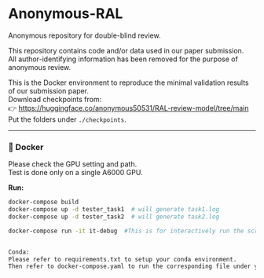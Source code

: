  # Anonymous-RAL

Anonymous repository for double-blind review.  

This repository contains code and/or data used in our paper submission.  
All author-identifying information has been removed for the purpose of anonymous review.  

This is the Docker environment to reproduce the minimal validation results of our submission paper.  
Download checkpoints from:  
👉 https://huggingface.co/anonymous50531/RAL-review-model/tree/main  
Put the folders under `./checkpoints`.  

---

### 🐳 Docker

Please check the GPU setting and path.  
Test is done only on a single A6000 GPU.  

**Run:**
```bash
docker-compose build
docker-compose up -d tester_task1  # will generate task1.log
docker-compose up -d tester_task2  # will generate task2.log

docker-compose run -it it-debug  #This is for interactively run the scripts.


Conda:
Please refer to requirements.txt to setup your conda environment.
Then refer to docker-compose.yaml to run the corresponding file under your conda environment.




